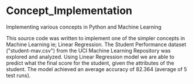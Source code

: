 # Concept_Implementation
Implementing various concepts in Python and Machine Learning


This source code was written to implement one of the simpler concepts in Machine Learning ie; Linear Regression.
The Student Performance dataset ("student-mav.csv") from the UCI Machine Learning Repository was explored and analyzed.
Using Linear Regression model we are able to predict what the final score for the student, given the attributes of the student.
The model achieved an average accuracy of 82.364 (average of 5 test runs).
